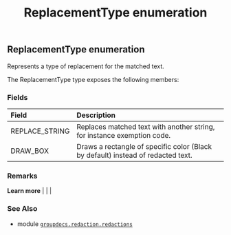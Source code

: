 ﻿---
title: ReplacementType enumeration
second_title: GroupDocs.Redaction for Python via .NET API References
description: 
type: docs
weight: 290
url: /groupdocs.redaction.redactions/replacementtype/
is_root: false
---

## ReplacementType enumeration

Represents a type of replacement for the matched text.



The ReplacementType type exposes the following members:

### Fields
| Field | Description |
| :- | :- |
| REPLACE_STRING | Replaces matched text with another string, for instance exemption code. |
| DRAW_BOX | Draws a rectangle of specific color (Black by default) instead of redacted text. |



### Remarks 


**Learn more** |
|
 |

### See Also
* module [`groupdocs.redaction.redactions`](..)
